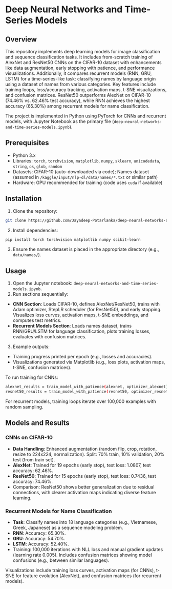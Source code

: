 # Deep Neural Networks and Time-Series Models

## Overview
This repository implements deep learning models for image classification and sequence classification tasks. It includes from-scratch training of AlexNet and ResNet50 CNNs on the CIFAR-10 dataset with enhancements like data augmentation, early stopping with patience, and performance visualizations. Additionally, it compares recurrent models (RNN, GRU, LSTM) for a time-series-like task: classifying names by language origin using a dataset of names from various categories. Key features include training loops, loss/accuracy tracking, activation maps, t-SNE visualizations, and confusion matrices. ResNet50 outperforms AlexNet on CIFAR-10 (74.46% vs. 62.46% test accuracy), while RNN achieves the highest accuracy (65.30%) among recurrent models for name classification.

The project is implemented in Python using PyTorch for CNNs and recurrent models, with Jupyter Notebook as the primary file (`deep-neural-networks-and-time-series-models.ipynb`).

## Prerequisites
- Python 3.x
- Libraries: `torch`, `torchvision`, `matplotlib`, `numpy`, `sklearn`, `unicodedata`, `string`, `os`, `glob`, `random`
- Datasets: CIFAR-10 (auto-downloaded via code); Names dataset (assumed in `/kaggle/input/nlp-dl/data/names/*.txt` or similar path)
- Hardware: GPU recommended for training (code uses `cuda` if available)

## Installation
1. Clone the repository:
```bash
git clone https://github.com/Jayadeep-Potarlanka/deep-neural-networks-and-time-series-models.git
```
2. Install dependencies:
```bash
pip install torch torchvision matplotlib numpy scikit-learn
```
3. Ensure the names dataset is placed in the appropriate directory (e.g., `data/names/`).

## Usage
1. Open the Jupyter notebook: `deep-neural-networks-and-time-series-models.ipynb`.
2. Run sections sequentially:
- **CNN Section**: Loads CIFAR-10, defines AlexNet/ResNet50, trains with Adam optimizer, StepLR scheduler (for ResNet50), and early stopping. Visualizes loss curves, activation maps, t-SNE embeddings, and computes test metrics.
- **Recurrent Models Section**: Loads names dataset, trains RNN/GRU/LSTM for language classification, plots training losses, evaluates with confusion matrices.
3. Example outputs:
- Training progress printed per epoch (e.g., losses and accuracies).
- Visualizations generated via Matplotlib (e.g., loss plots, activation maps, t-SNE, confusion matrices).

To run training for CNNs:
```bash
alexnet_results = train_model_with_patience(alexnet, optimizer_alexnet)
resnet50_results = train_model_with_patience(resnet50, optimizer_resnet50, scheduler_resnet50)
```

For recurrent models, training loops iterate over 100,000 examples with random sampling.

## Models and Results
### CNNs on CIFAR-10
- **Data Handling**: Enhanced augmentation (random flip, crop, rotation, resize to 224x224, normalization). Split: 70% train, 10% validation, 20% test (from train set).
- **AlexNet**: Trained for 19 epochs (early stop), test loss: 1.0807, test accuracy: 62.46%.
- **ResNet50**: Trained for 15 epochs (early stop), test loss: 0.7436, test accuracy: 74.46%.
- Comparison: ResNet50 shows better generalization due to residual connections, with clearer activation maps indicating diverse feature learning.

### Recurrent Models for Name Classification
- **Task**: Classify names into 18 language categories (e.g., Vietnamese, Greek, Japanese) as a sequence modeling problem.
- **RNN**: Accuracy: 65.30%.
- **GRU**: Accuracy: 54.70%.
- **LSTM**: Accuracy: 52.40%.
- Training: 100,000 iterations with NLL loss and manual gradient updates (learning rate 0.005). Includes confusion matrices showing model confusions (e.g., between similar languages).

Visualizations include training loss curves, activation maps (for CNNs), t-SNE for feature evolution (AlexNet), and confusion matrices (for recurrent models).
